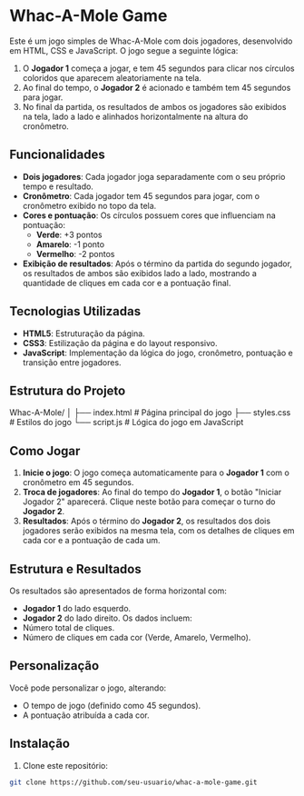 # Whac-A-Mole Game

Este é um jogo simples de Whac-A-Mole com dois jogadores, desenvolvido em HTML, CSS e JavaScript. O jogo segue a seguinte lógica: 

1. O **Jogador 1** começa a jogar, e tem 45 segundos para clicar nos círculos coloridos que aparecem aleatoriamente na tela. 
2. Ao final do tempo, o **Jogador 2** é acionado e também tem 45 segundos para jogar. 
3. No final da partida, os resultados de ambos os jogadores são exibidos na tela, lado a lado e alinhados horizontalmente na altura do cronômetro.

## Funcionalidades

- **Dois jogadores**: Cada jogador joga separadamente com o seu próprio tempo e resultado.
- **Cronômetro**: Cada jogador tem 45 segundos para jogar, com o cronômetro exibido no topo da tela.
- **Cores e pontuação**: Os círculos possuem cores que influenciam na pontuação:
  - **Verde**: +3 pontos
  - **Amarelo**: -1 ponto
  - **Vermelho**: -2 pontos
- **Exibição de resultados**: Após o término da partida do segundo jogador, os resultados de ambos são exibidos lado a lado, mostrando a quantidade de cliques em cada cor e a pontuação final.

## Tecnologias Utilizadas

- **HTML5**: Estruturação da página.
- **CSS3**: Estilização da página e do layout responsivo.
- **JavaScript**: Implementação da lógica do jogo, cronômetro, pontuação e transição entre jogadores.

## Estrutura do Projeto

Whac-A-Mole/
│
├── index.html          # Página principal do jogo
├── styles.css          # Estilos do jogo
└── script.js           # Lógica do jogo em JavaScript


## Como Jogar

1. **Inicie o jogo**: O jogo começa automaticamente para o **Jogador 1** com o cronômetro em 45 segundos.
2. **Troca de jogadores**: Ao final do tempo do **Jogador 1**, o botão "Iniciar Jogador 2" aparecerá. Clique neste botão para começar o turno do **Jogador 2**.
3. **Resultados**: Após o término do **Jogador 2**, os resultados dos dois jogadores serão exibidos na mesma tela, com os detalhes de cliques em cada cor e a pontuação de cada um.

## Estrutura e Resultados

Os resultados são apresentados de forma horizontal com:
- **Jogador 1** do lado esquerdo.
- **Jogador 2** do lado direito.
Os dados incluem:
- Número total de cliques.
- Número de cliques em cada cor (Verde, Amarelo, Vermelho).

## Personalização

Você pode personalizar o jogo, alterando:
- O tempo de jogo (definido como 45 segundos).
- A pontuação atribuída a cada cor.

## Instalação

1. Clone este repositório:

```bash
git clone https://github.com/seu-usuario/whac-a-mole-game.git
